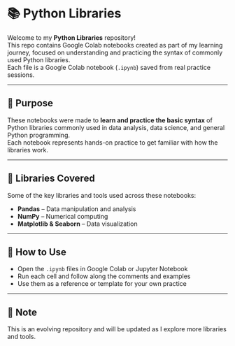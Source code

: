 # 📚 Python Libraries

Welcome to my **Python Libraries** repository!  
This repo contains Google Colab notebooks created as part of my learning journey, focused on understanding and practicing the syntax of commonly used Python libraries.  
Each file is a Google Colab notebook (`.ipynb`) saved from real practice sessions.

---

## 🎯 Purpose

These notebooks were made to **learn and practice the basic syntax** of Python libraries commonly used in data analysis, data science, and general Python programming.  
Each notebook represents hands-on practice to get familiar with how the libraries work.

---

## 🧰 Libraries Covered

Some of the key libraries and tools used across these notebooks:

- **Pandas** – Data manipulation and analysis  
- **NumPy** – Numerical computing  
- **Matplotlib & Seaborn** – Data visualization  

---

## 🚀 How to Use

- Open the `.ipynb` files in Google Colab or Jupyter Notebook  
- Run each cell and follow along the comments and examples  
- Use them as a reference or template for your own practice

---

## 📌 Note

This is an evolving repository and will be updated as I explore more libraries and tools.
